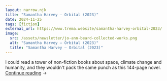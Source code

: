 ```yaml
---
layout: narrow.njk
title: "Samantha Harvey – Orbital (2023)"
date: 2024-11-25
tags: [fiction]
external_url: https://www.trema.website/samantha-harvey-orbital-2023/
image:
  src: /assets/newsletter/jo-ann-beard-collected-works.png
  alt: "Samantha Harvey – Orbital (2023)"
  title: "Samantha Harvey – Orbital (2023)"
---
```


I could read a tower of non-fiction books about space, climate change and humanity, and they wouldn't pack the same punch as this 144-page novel. <a href="{{ external_url }}" title="Read my recommendation for Orbital by Samantha Harvey." rel="external" target="_blank">Continue reading</a> →